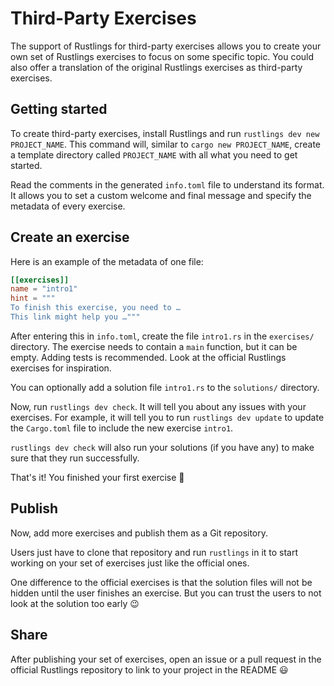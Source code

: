 # Third-Party Exercises

The support of Rustlings for third-party exercises allows you to create your own set of Rustlings exercises to focus on some specific topic.
You could also offer a translation of the original Rustlings exercises as third-party exercises.

## Getting started

To create third-party exercises, install Rustlings and run `rustlings dev new PROJECT_NAME`.
This command will, similar to `cargo new PROJECT_NAME`, create a template directory called `PROJECT_NAME` with all what you need to get started.

Read the comments in the generated `info.toml` file to understand its format.
It allows you to set a custom welcome and final message and specify the metadata of every exercise.

## Create an exercise

Here is an example of the metadata of one file:

```toml
[[exercises]]
name = "intro1"
hint = """
To finish this exercise, you need to …
This link might help you …"""
```

After entering this in `info.toml`, create the file `intro1.rs` in the `exercises/` directory.
The exercise needs to contain a `main` function, but it can be empty.
Adding tests is recommended.
Look at the official Rustlings exercises for inspiration.

You can optionally add a solution file `intro1.rs` to the `solutions/` directory.

Now, run `rustlings dev check`.
It will tell you about any issues with your exercises.
For example, it will tell you to run `rustlings dev update` to update the `Cargo.toml` file to include the new exercise `intro1`.

`rustlings dev check` will also run your solutions (if you have any) to make sure that they run successfully.

That's it!
You finished your first exercise 🎉

## Publish

Now, add more exercises and publish them as a Git repository.

Users just have to clone that repository and run `rustlings` in it to start working on your set of exercises just like the official ones.

One difference to the official exercises is that the solution files will not be hidden until the user finishes an exercise.
But you can trust the users to not look at the solution too early 😉

## Share

After publishing your set of exercises, open an issue or a pull request in the official Rustlings repository to link to your project in the README 😃
